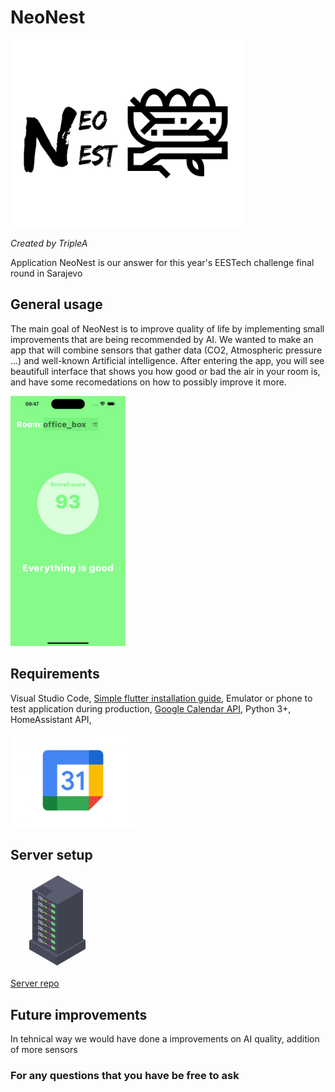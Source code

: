 # NeoNest

<img src="./imgs/NeoNestLogo.png" alt="NeoNest logo" height="300"/>

*Created by TripleA*

Application NeoNest is our answer for this year's EESTech challenge final round in Sarajevo

## General usage

The main goal of NeoNest is to improve quality of life by implementing small improvements that are being recommended by AI.
We wanted to make an app that will combine sensors that gather data (CO2, Atmospheric pressure ...) and well-known Artificial intelligence.
After entering the app, you will see beautifull interface that shows you how good or bad the air in your room is, and have some recomedations on how to possibly improve it more. 

<img src="./imgs/screenshot.jpg" alt="Screenshot" height="400"/>

## Requirements

Visual Studio Code, [Simple flutter installation guide](https://docs.flutter.dev/get-started/install), Emulator or phone to test application during production,
[Google Calendar API](https://console.cloud.google.com/apis/dashboard), Python 3+, HomeAssistant API, 

<img src="./imgs/google_calendar.jpg" alt="Google calendar" height="150"/>

## Server setup

<img src="./imgs/server.webp" alt="Server" height="150"/>

[Server repo](https://github.com/StewKI/NeoNest_server)
## Future improvements

In tehnical way we would have done a improvements on AI quality, addition of more sensors

### For any questions that you have be free to ask

